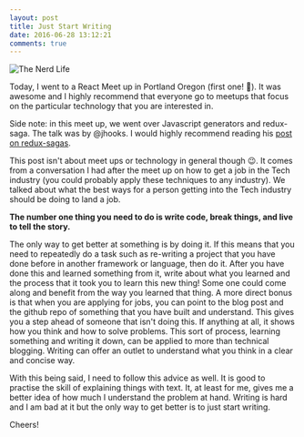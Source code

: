 ```yaml
---
layout: post
title: Just Start Writing
date: 2016-06-28 13:12:21
comments: true
---
```

![The Nerd Life](../../../../images/nerdlife.jpg "The Nerd Life")

Today, I went to a React Meet up in Portland Oregon (first one! :confetti_ball:).
It was awesome and I highly recommend that everyone go to meetups that focus on the
particular technology that you are interested in. 

Side note: in this meet up, we went over Javascript generators and redux-saga. The talk was by
@jhooks. I would highly recommend reading his [post on redux-sagas](http://joelhooks.com/blog/2016/03/20/build-an-image-gallery-using-redux-saga/).

This post isn't about meet ups or technology in general though :wink:. It comes from a conversation I had after
the meet up on how to get a job in the Tech industry (you could probably apply these techniques to any industry).
We talked about what the best ways for a person getting into the Tech industry should be doing to land a job. 

**The number one thing you need to do is write code, break things, and live to tell the story.** 

The only way to get better at something is by doing it. If this means that you need to repeatedly do a task such as 
re-writing a project that you have done before in another framework or language, then do it. After you have done this and learned something from it, 
write about what you learned and the process that it took you to learn this new thing! Some one could come along 
and benefit from the way you learned that thing. A more direct bonus is that when you are applying for jobs, you can 
point to the blog post and the github repo of something that you have built and understand. This gives you a 
step ahead of someone that isn't doing this. If anything at all, it shows how you think and how to solve problems.
This sort of process, learning something and writing it down, can be applied to more than technical blogging. Writing 
can offer an outlet to understand what you think in a clear and concise way.

With this being said, I need to follow this advice as well. It is good to practise the skill of explaining things with 
text. It, at least for me, gives me a better idea of how much I understand the problem at hand. Writing is hard and
I am bad at it but the only way to get better is to just start writing.

Cheers!

